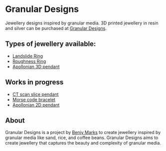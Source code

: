 # Granular Designs
Jewellery designs inspired by granular media. 3D printed jewellery in resin and silver can be purchased at [Granular Designs](https://granulardesigns.com.au).

## Types of jewellery available:
 - [Landslide Ring](https://benjym.github.io/granular-designs/segregation_ring.html)
 - [Roughness Ring](https://benjym.github.io/granular-designs/roughness_band.html)
 - [Apollonian 3D pendant](https://benjym.github.io/granular-designs/apollonian_3d.html)

## Works in progress 
 - [CT scan slice pendant](https://benjym.github.io/granular-designs/slice.html)
 - [Morse code bracelet](https://benjym.github.io/granular-designs/morse-code.html)
 - [Apollonian 2D pendant](https://benjym.github.io/granular-designs/apollonian_2d.html)

## About
Granular Designs is a project by [Benjy Marks](https://www.benjymarks.com) to create jewellery inspired by granular media like sand, rice, and coffee beans. Granular Designs aims to create jewellery that captures the beauty and complexity of granular media.